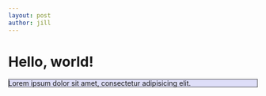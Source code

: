 ```yaml
---
layout: post
author: jill
---
```

<div class="container">

   <h1>Hello, world!</h1>

   <div class="row" >
      <div class="col-md-6 col-md-offset-3" 
         style="background-color: #dedef8;box-shadow: 
         inset 1px -1px 1px #444, inset -1px 1px 1px #444;">
         <p>Lorem ipsum dolor sit amet, consectetur adipisicing 
            elit.
         </p>
      </div>

   </div>
</div>